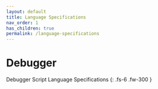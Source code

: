 ```yaml
---
layout: default
title: Language Specifications
nav_order: 1
has_children: true
permalink: /language-specifications
---
```


# Debugger

Debugger Script Language Specifications
{: .fs-6 .fw-300 }
